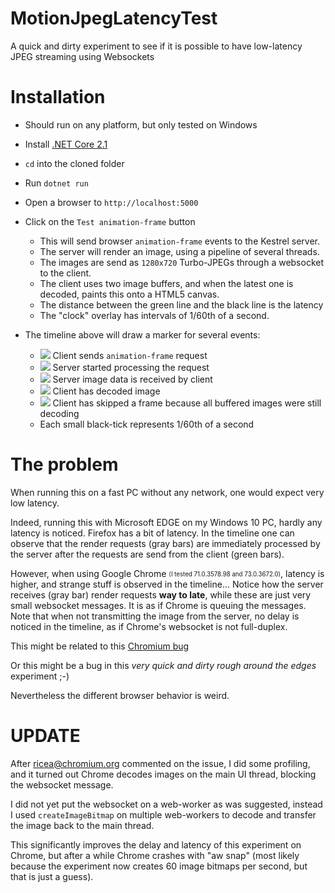 # MotionJpegLatencyTest
A quick and dirty experiment to see if it is possible to have low-latency JPEG streaming using Websockets

# Installation

* Should run on any platform, but only tested on Windows

* Install [.NET Core 2.1](https://dotnet.microsoft.com/download/dotnet-core/2.1)

* `cd` into the cloned folder 

* Run `dotnet run` 

* Open a browser to `http://localhost:5000`

* Click on the `Test animation-frame` button

  * This will send browser `animation-frame` events to the Kestrel server.
  * The server will render an image, using a pipeline of several threads.
  * The images are send as `1280x720` Turbo-JPEGs through a websocket to the client.
  * The client uses two image buffers, and when the latest one is decoded, paints this onto a HTML5 canvas.
  * The distance between the green line and the black line is the latency
  * The "clock" overlay has intervals of 1/60th of a second.
 
* The timeline above will draw a marker for several events:


    * ![](https://placehold.it/5x15/8F8/000000?text=+) Client sends `animation-frame` request 
    * ![](https://placehold.it/5x15/888/000000?text=+) Server started processing the request 
    * ![](https://placehold.it/5x15/48F/000000?text=+) Server image data is received by client
    * ![](https://placehold.it/5x15/8FF/000000?text=+) Client has decoded image
    * ![](https://placehold.it/5x15/F84/000000?text=+) Client has skipped a frame because all buffered images were still decoding
    * Each small black-tick represents 1/60th of a second
    
# The problem

When running this on a fast PC without any network, one would expect very low latency.

Indeed, running this with Microsoft EDGE on my Windows 10 PC, hardly any latency is noticed. Firefox has a bit of latency. In the timeline one can observe that the render requests (gray bars) are immediately processed by the server after the requests are send from the client (green bars). 

However, when using Google Chrome <sub><sup>(I tested 71.0.3578.98 and 73.0.3672.0)</sup></sub>, latency is higher, and strange stuff is observed in the timeline... Notice how the server receives (gray bar) render requests **way to late**, while these are just very small websocket messages. It is as if Chrome is queuing the messages. Note that when not transmitting the image from the server, no delay is noticed in the timeline, as if Chrome's websocket is not full-duplex.

This might be related to this [Chromium bug](https://bugs.chromium.org/p/chromium/issues/detail?id=692257&q=websocket%20delay&colspec=ID%20Pri%20M%20Stars%20ReleaseBlock%20Component%20Status%20Owner%20Summary%20OS%20Modified)

Or this might be a  bug in this *very quick and dirty rough around the edges* experiment ;-)

Nevertheless the different browser behavior is weird.

# UPDATE

After ricea@chromium.org commented on the issue, I did some profiling, and it turned out Chrome decodes images on the main UI thread, blocking the websocket message.

I did not yet put the websocket on a web-worker as was suggested, instead I used `createImageBitmap` on multiple web-workers to decode and transfer the image back to the main thread.

This significantly improves the delay and latency of this experiment on Chrome, but after a while Chrome crashes with "aw snap" (most likely because the experiment now creates 60 image bitmaps per second, but that is just a guess).








